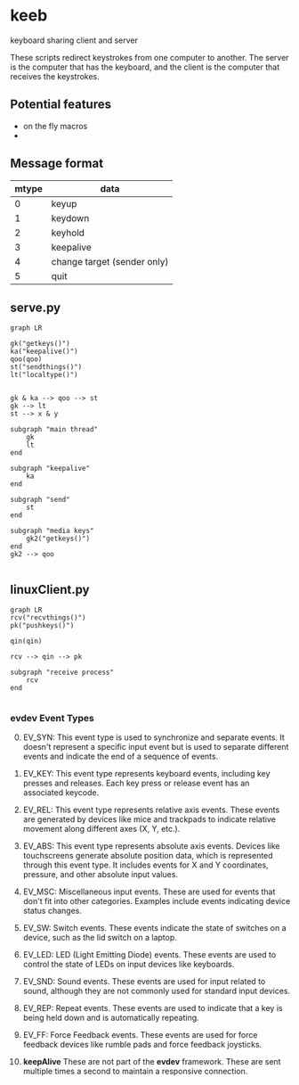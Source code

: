 # keeb
keyboard sharing client and server

These scripts redirect keystrokes from one computer to another. The server is the computer that has the keyboard, and the client is the computer that receives the keystrokes. 

## Potential features

- on the fly macros
- 

## Message format

|mtype|data|
|---|---|
|0|keyup
|1| keydown
|2| keyhold
|3|keepalive
|4| change target (sender only)
|5| quit


## __serve.py__

```mermaid
graph LR

gk("getkeys()")
ka("keepalive()")
qoo(qoo)
st("sendthings()")
lt("localtype()")


gk & ka --> qoo --> st
gk --> lt
st --> x & y

subgraph "main thread"
    gk
    lt
end

subgraph "keepalive"
    ka
end

subgraph "send"
    st
end

subgraph "media keys"
    gk2("getkeys()")
end
gk2 --> qoo


```


## __linuxClient.py__

```mermaid
graph LR
rcv("recvthings()")
pk("pushkeys()")

qin(qin)

rcv --> qin --> pk

subgraph "receive process"
    rcv
end


```

### evdev Event Types

0) EV_SYN: This event type is used to synchronize and separate events. It doesn't represent a specific input event but is used to separate different events and indicate the end of a sequence of events.

1) EV_KEY: This event type represents keyboard events, including key presses and releases. Each key press or release event has an associated keycode.

2) EV_REL: This event type represents relative axis events. These events are generated by devices like mice and trackpads to indicate relative movement along different axes (X, Y, etc.).

3) EV_ABS: This event type represents absolute axis events. Devices like touchscreens generate absolute position data, which is represented through this event type. It includes events for X and Y coordinates, pressure, and other absolute input values.

4) EV_MSC: Miscellaneous input events. These are used for events that don't fit into other categories. Examples include events indicating device status changes.

5) EV_SW: Switch events. These events indicate the state of switches on a device, such as the lid switch on a laptop.

6) EV_LED: LED (Light Emitting Diode) events. These events are used to control the state of LEDs on input devices like keyboards.

7) EV_SND: Sound events. These events are used for input related to sound, although they are not commonly used for standard input devices.

8) EV_REP: Repeat events. These events are used to indicate that a key is being held down and is automatically repeating.

9) EV_FF: Force Feedback events. These events are used for force feedback devices like rumble pads and force feedback joysticks.

23) __keepAlive__ These are not part of the **evdev** framework.  These are sent multiple times a second to maintain a responsive connection.  

